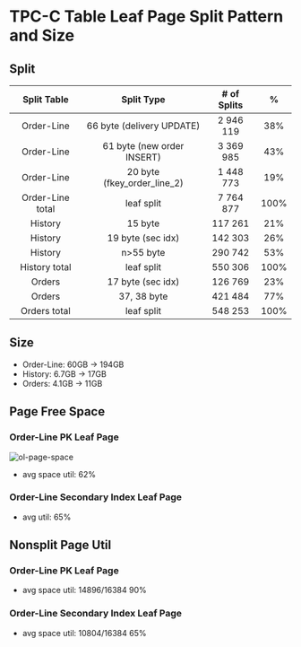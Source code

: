 # TPC-C Table Leaf Page Split Pattern and Size

## Split #
| Split Table |Split Type | # of Splits | %|
|:----------:|:-------------:|:-------------:|:-------------:|
|Order-Line |66 byte (delivery UPDATE)| 2 946 119 | 38% | 
|Order-Line |61 byte (new order INSERT)|3 369 985 | 43% | 
|Order-Line |20 byte (fkey_order_line_2)| 1 448 773 | 19% |
|Order-Line total|leaf split|7 764 877|100% |
|History| 15 byte|  117 261| 21% | 
|History| 19 byte (sec idx)| 142 303| 26%|
|History| n>55 byte| 290 742|53%|
|History total|leaf split|550 306|100% |
|Orders| 17 byte (sec idx)| 126 769| 23%| 
|Orders| 37, 38 byte| 421 484|77%|
|Orders total|leaf split|548 253|100% |

## Size
- Order-Line: 60GB -> 194GB
- History: 6.7GB -> 17GB
- Orders: 4.1GB -> 11GB

## Page Free Space

### Order-Line PK Leaf Page
![ol-page-space](https://user-images.githubusercontent.com/55489991/126852515-fb80c77d-8aaa-4b47-ab3c-00eeb478ff15.png)
- avg space util: 62%

### Order-Line Secondary Index Leaf Page
- avg util: 65%


## Nonsplit Page Util

### Order-Line PK Leaf Page
- avg space util: 14896/16384 90%

### Order-Line Secondary Index Leaf Page
- avg space util: 10804/16384 65%
